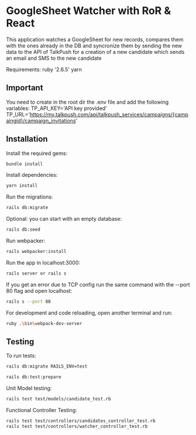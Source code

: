 # GoogleSheet Watcher with RoR & React

 This application watches a GoogleSheet for new records, compares them with the ones already in the DB and syncronize them 
 by sending the new data to the API of TalkPush for a creation of a new candidate which sends an email and SMS to the new candidate

Requirements:
ruby '2.6.5'
yarn

## Important 
You need to create in the root dir the .env file and add the following variables:
TP_API_KEY='API key provided'
TP_URL='https://my.talkpush.com/api/talkpush_services/campaigns/{campaingid}/campaign_invitations'
## Installation
Install the required gems:
```bash
bundle install
```
Install dependencies:
```bash
yarn install
```
Run the migrations:
```bash
rails db:migrate
```
Optional: you can start with an empty database:
```bash
rails db:seed
```
Run webpacker:
```bash
rails webpacker:install
```
Run the app in localhost:3000:
```bash
rails server or rails s
```
If you get an error due to TCP config run the same command with the --port 80 flag and open localhost:
```bash
rails s --port 80
```
For development and code reloading, open another terminal and run: 
```bash
ruby .\bin\webpack-dev-server
```
## Testing
To run tests:
```bash
rails db:migrate RAILS_ENV=test

rails db:test:prepare
```

Unit Model testing:
```bash
rails test test/models/candidate_test.rb
```

Functional Controller Testing:
```bash
rails test test/controllers/candidates_controller_test.rb
rails test test/controllers/watcher_controller_test.rb
```

